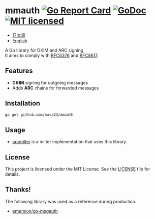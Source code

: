 # mmauth [![Go Report Card](https://goreportcard.com/badge/github.com/masa23/mmauth)](https://goreportcard.com/report/github.com/masa23/mmauth) [![GoDoc](https://godoc.org/github.com/masa23/mmauth?status.svg)](https://godoc.org/github.com/masa23/mmauth) [![MIT licensed](https://img.shields.io/badge/license-MIT-blue.svg)](https://raw.githubusercontent.com/masa23/mmauth/main/LICENSE)

* [日本語](README.ja.md)
* [English](README.md)

A Go library for DKIM and ARC signing.  
It aims to comply with [RFC6376](https://datatracker.ietf.org/doc/html/rfc6376) and [RFC8617](https://datatracker.ietf.org/doc/html/rfc8617).

## Features

- **DKIM** signing for outgoing messages  
- Adds **ARC** chains for forwarded messages

## Installation

```bash
go get github.com/masa23/mmauth
```

## Usage

* [arcmilter](https://github.com/masa23/arcmilter) is a milter implementation that uses this library.

## License

This project is licensed under the MIT License. See the [LICENSE](LICENSE) file for details.

## Thanks!

The following library was used as a reference during production.

  * [emersion/go-msgauth](https://github.com/emersion/go-msgauth/)
